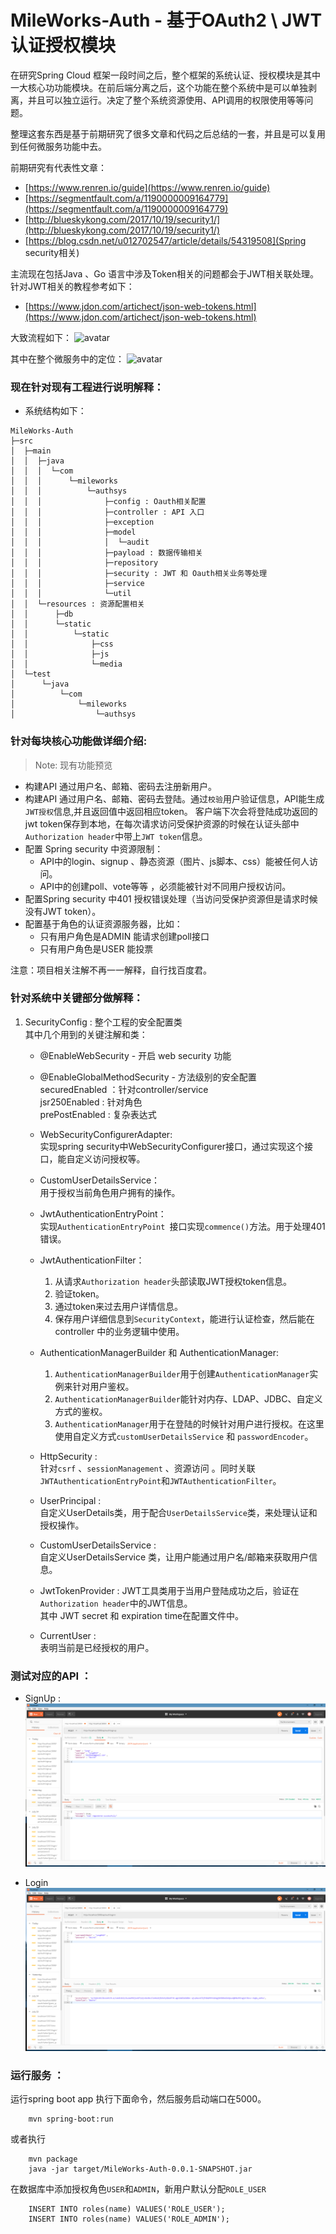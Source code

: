 # MileWorks-Auth - 基于OAuth2 \ JWT 认证授权模块  
在研究Spring Cloud 框架一段时间之后，整个框架的系统认证、授权模块是其中一大核心功功能模块。在前后端分离之后，这个功能在整个系统中是可以单独剥离，并且可以独立运行。决定了整个系统资源使用、API调用的权限使用等等问题。

整理这套东西是基于前期研究了很多文章和代码之后总结的一套，并且是可以复用到任何微服务功能中去。

前期研究有代表性文章：
- [https://www.renren.io/guide](https://www.renren.io/guide)
- [https://segmentfault.com/a/1190000009164779](https://segmentfault.com/a/1190000009164779)
-  [http://blueskykong.com/2017/10/19/security1/](http://blueskykong.com/2017/10/19/security1/)
- [https://blog.csdn.net/u012702547/article/details/54319508](Spring security相关)

主流现在包括Java 、Go 语言中涉及Token相关的问题都会于JWT相关联处理。针对JWT相关的教程参考如下：  
-  [https://www.jdon.com/artichect/json-web-tokens.html](https://www.jdon.com/artichect/json-web-tokens.html)

大致流程如下：
![avatar](https://user-images.githubusercontent.com/1064859/42557268-943551c8-8520-11e8-9c38-e1c518cd6ed3.jpg)

其中在整个微服务中的定位：
![avatar](https://user-images.githubusercontent.com/1064859/42986178-32b3d7cc-8c27-11e8-9dd8-d216fc1bb962.png)


### 现在针对现有工程进行说明解释：
- 系统结构如下：
```
MileWorks-Auth
├─src
│  ├─main
│  │  ├─java
│  │  │  └─com
│  │  │      └─mileworks
│  │  │          └─authsys
│  │  │              ├─config : Oauth相关配置
│  │  │              ├─controller : API 入口
│  │  │              ├─exception
│  │  │              ├─model
│  │  │              │  └─audit
│  │  │              ├─payload : 数据传输相关
│  │  │              ├─repository
│  │  │              ├─security : JWT 和 Oauth相关业务等处理
│  │  │              ├─service
│  │  │              └─util 
│  │  └─resources : 资源配置相关
│  │      ├─db
│  │      └─static
│  │          └─static
│  │              ├─css
│  │              ├─js
│  │              └─media
│  └─test
│      └─java
│          └─com
│              └─mileworks
│                  └─authsys

```

### 针对每块核心功能做详细介绍:  

>Note: 现有功能预览
- 构建API 通过用户名、邮箱、密码去注册新用户。
- 构建API 通过用户名、邮箱、密码去登陆。通过`校验`用户验证信息，API能生成`JWT授权`信息,并且返回值中返回相应token。
  客户端下次会将登陆成功返回的jwt token保存到本地，在每次请求访问受保护资源的时候在认证头部中`Authorization header`中带上`JWT token`信息。
- 配置 Spring security 中资源限制：
  * API中的login、signup 、静态资源（图片、js脚本、css）能被任何人访问。
  * API中的创建poll、vote等等 ，必须能被针对不同用户授权访问。
- 配置Spring security 中401 授权错误处理（当访问受保护资源但是请求时候没有JWT token）。
- 配置基于角色的认证资源服务器，比如：
  * 只有用户角色是ADMIN 能请求创建poll接口
  * 只有用户角色是USER 能投票

注意：项目相关注解不再一一解释，自行找百度君。

### 针对系统中关键部分做解释：
1. SecurityConfig : 整个工程的安全配置类  
   其中几个用到的关键注解和类：  

   * @EnableWebSecurity - 开启 web security 功能 
  
   * @EnableGlobalMethodSecurity - 方法级别的安全配置  
        securedEnabled ：针对controller/service  
        jsr250Enabled : 针对角色  
        prePostEnabled : 复杂表达式  

   * WebSecurityConfigurerAdapter:  
        实现spring security中WebSecurityConfigurer接口，通过实现这个接口，能自定义访问授权等。

   * CustomUserDetailsService：  
        用于授权当前角色用户拥有的操作。

   * JwtAuthenticationEntryPoint：  
        实现`AuthenticationEntryPoint `接口实现`commence()`方法。用于处理401 错误。

   * JwtAuthenticationFilter：  
        1. 从请求`Authorization header`头部读取JWT授权token信息。  
        2. 验证token。
        3. 通过token来过去用户详情信息。
        4. 保存用户详细信息到`SecurityContext`，能进行认证检查，然后能在controller 中的业务逻辑中使用。
   
    * AuthenticationManagerBuilder 和 AuthenticationManager: 
        1. `AuthenticationManagerBuilder`用于创建`AuthenticationManager`实例来针对用户鉴权。
        2. `AuthenticationManagerBuilder`能针对内存、LDAP、JDBC、自定义方式的鉴权。
        3. `AuthenticationManager`用于在登陆的时候针对用户进行授权。在这里使用自定义方式`customUserDetailsService` 和 `passwordEncoder`。

    * HttpSecurity :    
        针对`csrf` 、`sessionManagement` 、资源访问 。同时关联`JWTAuthenticationEntryPoint`和`JWTAuthenticationFilter`。  

    * UserPrincipal :  
        自定义UserDetails类，用于配合`UserDetailsService`类，来处理认证和授权操作。  
    
    * CustomUserDetailsService :  
        自定义UserDetailsService 类，让用户能通过用户名/邮箱来获取用户信息。
    
    * JwtTokenProvider :
        JWT工具类用于当用户登陆成功之后，验证在`Authorization header`中的JWT信息。  
        其中 JWT secret 和 expiration time在配置文件中。  

    * CurrentUser :  
        表明当前是已经授权的用户。  
    

### 测试对应的API ：  
- SignUp :
 ![avatar](1.png)

- Login
 ![image](2.png)



### 运行服务 ：

运行spring boot app 执行下面命令，然后服务启动端口在5000。

```shell
    mvn spring-boot:run
```
或者执行
```shell
    mvn package
    java -jar target/MileWorks-Auth-0.0.1-SNAPSHOT.jar
```
在数据库中添加授权角色`USER`和`ADMIN`，新用户默认分配`ROLE_USER`
```database
    INSERT INTO roles(name) VALUES('ROLE_USER');
    INSERT INTO roles(name) VALUES('ROLE_ADMIN');
```
